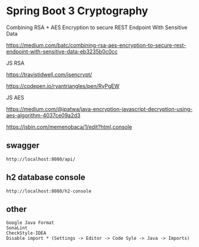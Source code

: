 # Spring Boot 3 Cryptography

Combining RSA + AES Encryption to secure REST Endpoint With Sensitive Data

https://medium.com/batc/combining-rsa-aes-encryption-to-secure-rest-endpoint-with-sensitive-data-eb3235b0c0cc

JS RSA

https://travistidwell.com/jsencrypt/

https://codepen.io/ryantriangles/pen/RyPgEW

JS AES

https://medium.com/@jpatwa/java-encryption-javascript-decryption-using-aes-algorithm-4037ce09a2d3

https://jsbin.com/memenobaca/1/edit?html,console

## swagger

    http://localhost:8080/api/

## h2 database console

    http://localhost:8080/h2-console

## other

    Google Java Format
    SonaLint
    CheckStyle-IDEA
    Disable import * (Settings -> Editor -> Code Syle -> Java -> Imports)